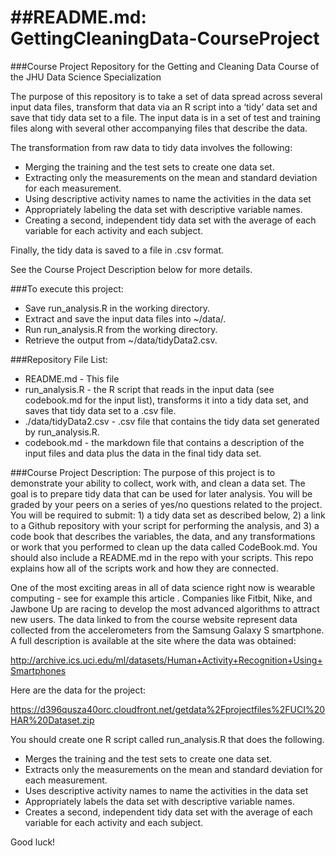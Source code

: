 ##README.md: GettingCleaningData-CourseProject
=============================================

###Course Project Repository for the Getting and Cleaning Data Course of the JHU Data Science Specialization

The purpose of this repository is to take a set of data spread across several input data files, transform that data via an R script into a ‘tidy’ data set and save that tidy data set to a file.  The input data is in a set of test and training files along with several other accompanying files that describe the data.  

The transformation from raw data to tidy data involves the following:
* Merging the training and the test sets to create one data set.
* Extracting only the measurements on the mean and standard deviation for each measurement. 
* Using descriptive activity names to name the activities in the data set
* Appropriately labeling the data set with descriptive variable names. 
* Creating a second, independent tidy data set with the average of each variable for each activity and each subject. 

Finally, the tidy data is saved to a file in .csv format.

See the Course Project Description below for more details.

###To execute this project:
* Save run_analysis.R in the working directory.
* Extract and save the input data files into ~/data/.
* Run run_analysis.R from the working directory.
* Retrieve the output from ~/data/tidyData2.csv.

###Repository File List:
* README.md - This file
* run_analysis.R - the R script that reads in the input data (see codebook.md for the input list), transforms it into a tidy data set, and saves that tidy data set to a .csv file.
* ./data/tidyData2.csv - .csv file that contains the tidy data set generated by run_analysis.R.
* codebook.md - the markdown file that contains a description of the input files and data plus the data in the final tidy data set.


###Course Project Description:
The purpose of this project is to demonstrate your ability to collect, work with, and clean a data set. The goal is to prepare tidy data that can be used for later analysis. You will be graded by your peers on a series of yes/no questions related to the project. You will be required to submit: 1) a tidy data set as described below, 2) a link to a Github repository with your script for performing the analysis, and 3) a code book that describes the variables, the data, and any transformations or work that you performed to clean up the data called CodeBook.md. You should also include a README.md in the repo with your scripts. This repo explains how all of the scripts work and how they are connected.  

One of the most exciting areas in all of data science right now is wearable computing - see for example this article . Companies like Fitbit, Nike, and Jawbone Up are racing to develop the most advanced algorithms to attract new users. The data linked to from the course website represent data collected from the accelerometers from the Samsung Galaxy S smartphone. A full description is available at the site where the data was obtained: 

http://archive.ics.uci.edu/ml/datasets/Human+Activity+Recognition+Using+Smartphones 

Here are the data for the project: 

https://d396qusza40orc.cloudfront.net/getdata%2Fprojectfiles%2FUCI%20HAR%20Dataset.zip 

You should create one R script called run_analysis.R that does the following. 
* Merges the training and the test sets to create one data set.
* Extracts only the measurements on the mean and standard deviation for each measurement. 
* Uses descriptive activity names to name the activities in the data set
* Appropriately labels the data set with descriptive variable names. 
* Creates a second, independent tidy data set with the average of each variable for each activity and each subject. 

Good luck!
